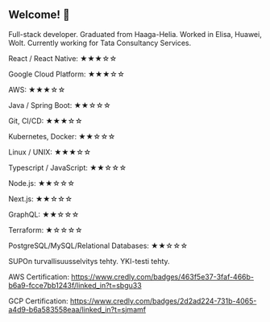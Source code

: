 ## Welcome! 👋

Full-stack developer. Graduated from Haaga-Helia. Worked in Elisa, Huawei, Wolt. Currently working for Tata Consultancy Services.

React / React Native: ★★★☆☆

Google Cloud Platform: ★★★☆☆

AWS: ★★★☆☆

Java / Spring Boot: ★★☆☆☆

Git, CI/CD: ★★★☆☆

Kubernetes, Docker: ★★☆☆☆

Linux / UNIX: ★★★☆☆

Typescript / JavaScript: ★★☆☆☆

Node.js: ★★☆☆☆

Next.js: ★★☆☆☆

GraphQL: ★★☆☆☆

Terraform: ★☆☆☆☆

PostgreSQL/MySQL/Relational Databases: ★★☆☆☆

SUPOn turvallisuusselvitys tehty. YKI-testi tehty.

AWS Certification: https://www.credly.com/badges/463f5e37-3faf-466b-b6a9-fcce7bb1243f/linked_in?t=sbgu33

GCP Certification: https://www.credly.com/badges/2d2ad224-731b-4065-a4d9-b6a583558eaa/linked_in?t=sjmamf

<!--
**andrey-krendzel-new/andrey-krendzel-new** is a ✨ _special_ ✨ repository because its `README.md` (this file) appears on your GitHub profile.

Here are some ideas to get you started:

- 🔭 I’m currently working on ...
- 🌱 I’m currently learning ...
- 👯 I’m looking to collaborate on ...
- 🤔 I’m looking for help with ...
- 💬 Ask me about ...
- 📫 How to reach me: ...
- 😄 Pronouns: ...
- ⚡ Fun fact: ...
-->
